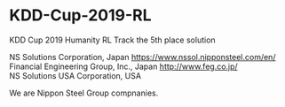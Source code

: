 # KDD-Cup-2019-RL
KDD Cup 2019 Humanity RL Track the 5th place solution

NS Solutions Corporation, Japan https://www.nssol.nipponsteel.com/en/ 
Financial Engineering Group, Inc., Japan http://www.feg.co.jp/  
NS Solutions USA Corporation, USA  

We are Nippon Steel Group compnanies.
